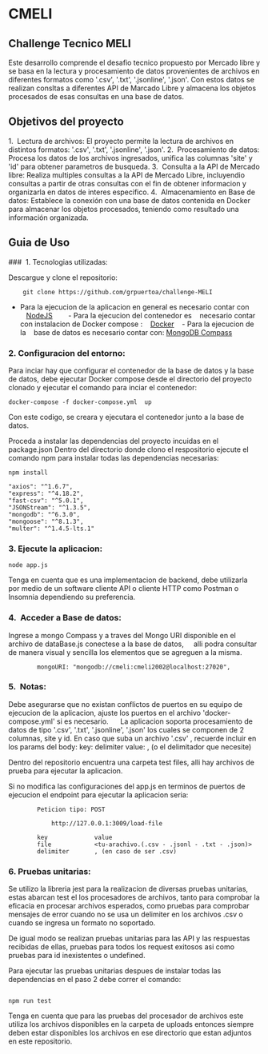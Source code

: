 # CMELI

## Challenge Tecnico MELI

Este desarrollo comprende el desafio tecnico propuesto por Mercado libre y se basa en la lectura y procesamiento de datos provenientes de archivos en diferentes formatos como '.csv', '.txt', '.jsonline', '.json'. Con estos datos se realizan consltas a diferentes API de Marcado Libre y almacena los objetos procesados de esas consultas en una base de datos.

## Objetivos del proyecto

1.  Lectura de archivos: El proyecto permite la lectura de archivos en distintos formatos: '.csv', '.txt', '.jsonline', '.json'.
2.  Procesamiento de datos: Procesa los datos de los archivos ingresados, unifica las columnas 'site' y 'id' para obtener parametros de busqueda.
3.  Consulta a la API de Mercado libre: Realiza multiples consultas a la API de Mercado Libre, incluyendio consultas a partir de otras consultas con el fin de obtener informacion y organizarla en datos de interes especifico.
4.  Almacenamiento en Base de datos: Establece la conexión con una base de datos contenida en Docker para almacenar los objetos procesados, teniendo como resultado una información organizada.

## Guia de Uso

###  1. Tecnologias utilizadas:

Descargue y clone el repositorio:

```
    git clone https://github.com/grpuertoa/challenge-MELI
```

 - Para la ejecucion de la aplicacion en general es necesario contar con
   [NodeJS](https://nodejs.org/)     
  - Para la ejecucion del contenedor es
   necesario contar con instalacion de Docker compose :
   [Docker](https://www.docker.com/get-started) 
   - Para la ejecucion de la
   base de datos es necesario contar con: [MongoDB Compass](https://www.mongodb.com/try/download/compass)
### 2. Configuracion del entorno:

Para inciar hay que configurar el contenedor de la base de datos y la base de datos, debe ejecutar Docker compose desde el directorio del proyecto clonado y ejecutar el comando para inciar el contenedor:

```
docker-compose -f docker-compose.yml  up
```

Con este codigo, se creara y ejecutara el contenedor junto a la base de datos.

Proceda a instalar las dependencias del proyecto incuidas en el package.json Dentro del directorio donde clono el respositorio ejecute el comando npm para instalar todas las dependencias necesarias:

```
npm install

"axios": "^1.6.7",
"express": "^4.18.2",
"fast-csv": "^5.0.1",
"JSONStream": "^1.3.5",
"mongodb": "^6.3.0",
"mongoose": "^8.1.3",
"multer": "^1.4.5-lts.1"

```

### 3. Ejecute la aplicacion:

```
node app.js
```

Tenga en cuenta que es una implementacion de backend, debe utilizarla por medio de un software cliente API o cliente HTTP como Postman o Insomnia dependiendo su preferencia.

### 4.  Acceder a Base de datos:

Ingrese a mongo Compass y a traves del Mongo URI disponible en el archivo de dataBase.js conectese a la base de datos,     alli podra consultar de manera visual y sencilla los elementos que se agreguen a la misma.

```
        mongoURI: "mongodb://cmeli:cmeli2002@localhost:27020",
```

### 5.  Notas:

Debe asegurarse que no existan conflictos de puertos en su equipo de ejecucion de la aplicacion, ajuste los puertos en el archivo 'docker-compose.yml' si es necesario.
    
La aplicacion soporta procesamiento de datos de tipo '.csv', '.txt', '.jsonline', '.json' los cuales se componen de 2 columnas, site y id. En caso que suba un archivo '.csv' , recuerde incluir en los params del body: key: delimiter value: , (o el delimitador que necesite)

Dentro del repositorio encuentra una carpeta test files, alli hay archivos de prueba para ejecutar la aplicacion.

Si no modifica las configuraciones del app.js en terminos de puertos de ejecucion el endpoint para ejecutar la aplicacion seria:
```
        Peticion tipo: POST
        
            http://127.0.0.1:3009/load-file
            
        key             value
        file            <tu-arachivo.(.csv - .jsonl - .txt - .json)>
        delimiter       , (en caso de ser .csv)
```

### 6. Pruebas unitarias:

Se utilizo la libreria jest para la realizacion de diversas pruebas unitarias, estas abarcan test el los procesadores de archivos, tanto para comprobar la eficacia en procesar archivos esperados, como pruebas para comprobar mensajes de error cuando no se usa un delimiter en los archivos .csv o cuando se ingresa un formato no soportado.

De igual modo se realizan pruebas unitarias para las API y las respuestas recibidas de ellas, pruebas para todos los request exitosos asi como pruebas para id inexistentes o undefined.

Para ejecutar las pruebas unitarias despues de instalar todas las dependencias en el paso 2 debe correr el comando:

```

npm run test

```

Tenga en cuenta que para las pruebas del procesador de archivos este utiliza los archivos disponibles en la carpeta de uploads entonces siempre deben estar disponibles los archivos en ese directorio que estan adjuntos en este repositorio.